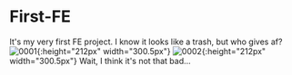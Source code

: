# First-FE
It's my very first FE project. I know it looks like a trash, but who gives af?
![0001](https://user-images.githubusercontent.com/91788925/139457577-328bbe52-e9c1-4d17-9131-cc842f89adf5.jpg){:height="212px" width="300.5px"}
![0002](https://user-images.githubusercontent.com/91788925/139457595-df5ac2ca-0887-41db-8fe1-644000998eb0.jpg){:height="212px" width="300.5px"}
Wait, I think it's not that bad...
